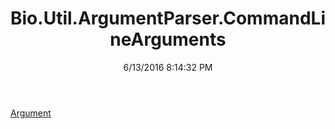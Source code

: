 ﻿---
title: Bio.Util.ArgumentParser.CommandLineArguments
date: 6/13/2016 8:14:32 PM
---

[Argument](T-Bio.Util.ArgumentParser.CommandLineArguments.Argument.html)
